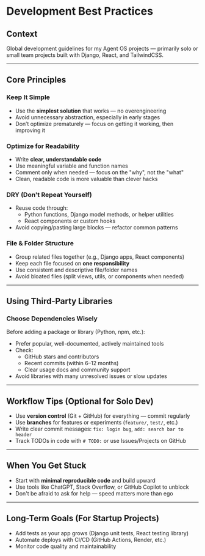 # Development Best Practices

## Context

Global development guidelines for my Agent OS projects — primarily solo or small team projects built with Django, React, and TailwindCSS.

---

## Core Principles

###  Keep It Simple
- Use the **simplest solution** that works — no overengineering
- Avoid unnecessary abstraction, especially in early stages
- Don’t optimize prematurely — focus on getting it working, then improving it

###  Optimize for Readability
- Write **clear, understandable code**
- Use meaningful variable and function names
- Comment only when needed — focus on the "why", not the "what"
- Clean, readable code is more valuable than clever hacks

###  DRY (Don't Repeat Yourself)
- Reuse code through:
  - Python functions, Django model methods, or helper utilities
  - React components or custom hooks
- Avoid copying/pasting large blocks — refactor common patterns

###  File & Folder Structure
- Group related files together (e.g., Django apps, React components)
- Keep each file focused on **one responsibility**
- Use consistent and descriptive file/folder names
- Avoid bloated files (split views, utils, or components when needed)

---

## Using Third-Party Libraries

###  Choose Dependencies Wisely
Before adding a package or library (Python, npm, etc.):
- Prefer popular, well-documented, actively maintained tools
- Check:
  -  GitHub stars and contributors
  -  Recent commits (within 6–12 months)
  -  Clear usage docs and community support
- Avoid libraries with many unresolved issues or slow updates

---

## Workflow Tips (Optional for Solo Dev)

- Use **version control** (Git + GitHub) for everything — commit regularly
- Use **branches** for features or experiments (`feature/`, `test/`, etc.)
- Write clear commit messages: `fix: login bug`, `add: search bar to header`
- Track TODOs in code with `# TODO:` or use Issues/Projects on GitHub

---

## When You Get Stuck

- Start with **minimal reproducible code** and build upward
- Use tools like ChatGPT, Stack Overflow, or GitHub Copilot to unblock
- Don't be afraid to ask for help — speed matters more than ego

---

## Long-Term Goals (For Startup Projects)

- Add tests as your app grows (Django unit tests, React testing library)
- Automate deploys with CI/CD (GitHub Actions, Render, etc.)
- Monitor code quality and maintainability
